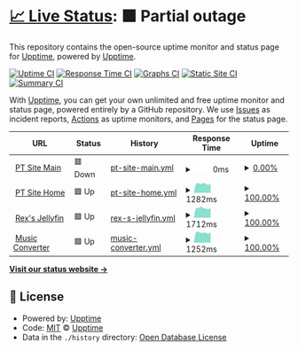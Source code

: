 # [📈 Live Status](https://demo.upptime.js.org): <!--live status--> **🟧 Partial outage**

This repository contains the open-source uptime monitor and status page for [Upptime](https://upptime.js.org), powered by [Upptime](https://github.com/upptime/upptime).

[![Uptime CI](https://github.com/skywalkerRex/RexSky-Blog-Uptime/workflows/Uptime%20CI/badge.svg)](https://github.com/skywalkerRex/RexSky-Blog-Uptime/actions?query=workflow%3A%22Uptime+CI%22)
[![Response Time CI](https://github.com/skywalkerRex/RexSky-Blog-Uptime/workflows/Response%20Time%20CI/badge.svg)](https://github.com/skywalkerRex/RexSky-Blog-Uptime/actions?query=workflow%3A%22Response+Time+CI%22)
[![Graphs CI](https://github.com/skywalkerRex/RexSky-Blog-Uptime/workflows/Graphs%20CI/badge.svg)](https://github.com/skywalkerRex/RexSky-Blog-Uptime/actions?query=workflow%3A%22Graphs+CI%22)
[![Static Site CI](https://github.com/skywalkerRex/RexSky-Blog-Uptime/workflows/Static%20Site%20CI/badge.svg)](https://github.com/skywalkerRex/RexSky-Blog-Uptime/actions?query=workflow%3A%22Static+Site+CI%22)
[![Summary CI](https://github.com/skywalkerRex/RexSky-Blog-Uptime/workflows/Summary%20CI/badge.svg)](https://github.com/skywalkerRex/RexSky-Blog-Uptime/actions?query=workflow%3A%22Summary+CI%22)

With [Upptime](https://upptime.js.org), you can get your own unlimited and free uptime monitor and status page, powered entirely by a GitHub repository. We use [Issues](https://github.com/upptime/upptime/issues) as incident reports, [Actions](https://github.com/skywalkerRex/RexSky-Blog-Uptime/actions) as uptime monitors, and [Pages](https://demo.upptime.js.org) for the status page.

<!--start: status pages-->
<!-- This summary is generated by Upptime (https://github.com/upptime/upptime) -->
<!-- Do not edit this manually, your changes will be overwritten -->
<!-- prettier-ignore -->
| URL | Status | History | Response Time | Uptime |
| --- | ------ | ------- | ------------- | ------ |
| <img alt="" src="https://icons.duckduckgo.com/ip3/qmain.rexsky-blog.com.ico" height="13"> [PT Site Main](https://qmain.rexsky-blog.com/) | 🟥 Down | [pt-site-main.yml](https://github.com/skywalkerRex/RexSky-Blog-Uptime/commits/HEAD/history/pt-site-main.yml) | <details><summary><img alt="Response time graph" src="./graphs/pt-site-main/response-time-week.png" height="20"> 0ms</summary><br><a href="https://skywalkerRex.github.io/RexSky-Blog-Uptime/history/pt-site-main"><img alt="Response time 695" src="https://img.shields.io/endpoint?url=https%3A%2F%2Fraw.githubusercontent.com%2FskywalkerRex%2FRexSky-Blog-Uptime%2FHEAD%2Fapi%2Fpt-site-main%2Fresponse-time.json"></a><br><a href="https://skywalkerRex.github.io/RexSky-Blog-Uptime/history/pt-site-main"><img alt="24-hour response time 0" src="https://img.shields.io/endpoint?url=https%3A%2F%2Fraw.githubusercontent.com%2FskywalkerRex%2FRexSky-Blog-Uptime%2FHEAD%2Fapi%2Fpt-site-main%2Fresponse-time-day.json"></a><br><a href="https://skywalkerRex.github.io/RexSky-Blog-Uptime/history/pt-site-main"><img alt="7-day response time 0" src="https://img.shields.io/endpoint?url=https%3A%2F%2Fraw.githubusercontent.com%2FskywalkerRex%2FRexSky-Blog-Uptime%2FHEAD%2Fapi%2Fpt-site-main%2Fresponse-time-week.json"></a><br><a href="https://skywalkerRex.github.io/RexSky-Blog-Uptime/history/pt-site-main"><img alt="30-day response time 0" src="https://img.shields.io/endpoint?url=https%3A%2F%2Fraw.githubusercontent.com%2FskywalkerRex%2FRexSky-Blog-Uptime%2FHEAD%2Fapi%2Fpt-site-main%2Fresponse-time-month.json"></a><br><a href="https://skywalkerRex.github.io/RexSky-Blog-Uptime/history/pt-site-main"><img alt="1-year response time 691" src="https://img.shields.io/endpoint?url=https%3A%2F%2Fraw.githubusercontent.com%2FskywalkerRex%2FRexSky-Blog-Uptime%2FHEAD%2Fapi%2Fpt-site-main%2Fresponse-time-year.json"></a></details> | <details><summary><a href="https://skywalkerRex.github.io/RexSky-Blog-Uptime/history/pt-site-main">0.00%</a></summary><a href="https://skywalkerRex.github.io/RexSky-Blog-Uptime/history/pt-site-main"><img alt="All-time uptime 40.94%" src="https://img.shields.io/endpoint?url=https%3A%2F%2Fraw.githubusercontent.com%2FskywalkerRex%2FRexSky-Blog-Uptime%2FHEAD%2Fapi%2Fpt-site-main%2Fuptime.json"></a><br><a href="https://skywalkerRex.github.io/RexSky-Blog-Uptime/history/pt-site-main"><img alt="24-hour uptime 0.00%" src="https://img.shields.io/endpoint?url=https%3A%2F%2Fraw.githubusercontent.com%2FskywalkerRex%2FRexSky-Blog-Uptime%2FHEAD%2Fapi%2Fpt-site-main%2Fuptime-day.json"></a><br><a href="https://skywalkerRex.github.io/RexSky-Blog-Uptime/history/pt-site-main"><img alt="7-day uptime 0.00%" src="https://img.shields.io/endpoint?url=https%3A%2F%2Fraw.githubusercontent.com%2FskywalkerRex%2FRexSky-Blog-Uptime%2FHEAD%2Fapi%2Fpt-site-main%2Fuptime-week.json"></a><br><a href="https://skywalkerRex.github.io/RexSky-Blog-Uptime/history/pt-site-main"><img alt="30-day uptime 4.67%" src="https://img.shields.io/endpoint?url=https%3A%2F%2Fraw.githubusercontent.com%2FskywalkerRex%2FRexSky-Blog-Uptime%2FHEAD%2Fapi%2Fpt-site-main%2Fuptime-month.json"></a><br><a href="https://skywalkerRex.github.io/RexSky-Blog-Uptime/history/pt-site-main"><img alt="1-year uptime 34.25%" src="https://img.shields.io/endpoint?url=https%3A%2F%2Fraw.githubusercontent.com%2FskywalkerRex%2FRexSky-Blog-Uptime%2FHEAD%2Fapi%2Fpt-site-main%2Fuptime-year.json"></a></details>
| <img alt="" src="https://icons.duckduckgo.com/ip3/qbit.rexsky-blog.com.ico" height="13"> [PT Site Home](https://qbit.rexsky-blog.com/) | 🟩 Up | [pt-site-home.yml](https://github.com/skywalkerRex/RexSky-Blog-Uptime/commits/HEAD/history/pt-site-home.yml) | <details><summary><img alt="Response time graph" src="./graphs/pt-site-home/response-time-week.png" height="20"> 1282ms</summary><br><a href="https://skywalkerRex.github.io/RexSky-Blog-Uptime/history/pt-site-home"><img alt="Response time 1256" src="https://img.shields.io/endpoint?url=https%3A%2F%2Fraw.githubusercontent.com%2FskywalkerRex%2FRexSky-Blog-Uptime%2FHEAD%2Fapi%2Fpt-site-home%2Fresponse-time.json"></a><br><a href="https://skywalkerRex.github.io/RexSky-Blog-Uptime/history/pt-site-home"><img alt="24-hour response time 1293" src="https://img.shields.io/endpoint?url=https%3A%2F%2Fraw.githubusercontent.com%2FskywalkerRex%2FRexSky-Blog-Uptime%2FHEAD%2Fapi%2Fpt-site-home%2Fresponse-time-day.json"></a><br><a href="https://skywalkerRex.github.io/RexSky-Blog-Uptime/history/pt-site-home"><img alt="7-day response time 1282" src="https://img.shields.io/endpoint?url=https%3A%2F%2Fraw.githubusercontent.com%2FskywalkerRex%2FRexSky-Blog-Uptime%2FHEAD%2Fapi%2Fpt-site-home%2Fresponse-time-week.json"></a><br><a href="https://skywalkerRex.github.io/RexSky-Blog-Uptime/history/pt-site-home"><img alt="30-day response time 1298" src="https://img.shields.io/endpoint?url=https%3A%2F%2Fraw.githubusercontent.com%2FskywalkerRex%2FRexSky-Blog-Uptime%2FHEAD%2Fapi%2Fpt-site-home%2Fresponse-time-month.json"></a><br><a href="https://skywalkerRex.github.io/RexSky-Blog-Uptime/history/pt-site-home"><img alt="1-year response time 1378" src="https://img.shields.io/endpoint?url=https%3A%2F%2Fraw.githubusercontent.com%2FskywalkerRex%2FRexSky-Blog-Uptime%2FHEAD%2Fapi%2Fpt-site-home%2Fresponse-time-year.json"></a></details> | <details><summary><a href="https://skywalkerRex.github.io/RexSky-Blog-Uptime/history/pt-site-home">100.00%</a></summary><a href="https://skywalkerRex.github.io/RexSky-Blog-Uptime/history/pt-site-home"><img alt="All-time uptime 80.32%" src="https://img.shields.io/endpoint?url=https%3A%2F%2Fraw.githubusercontent.com%2FskywalkerRex%2FRexSky-Blog-Uptime%2FHEAD%2Fapi%2Fpt-site-home%2Fuptime.json"></a><br><a href="https://skywalkerRex.github.io/RexSky-Blog-Uptime/history/pt-site-home"><img alt="24-hour uptime 100.00%" src="https://img.shields.io/endpoint?url=https%3A%2F%2Fraw.githubusercontent.com%2FskywalkerRex%2FRexSky-Blog-Uptime%2FHEAD%2Fapi%2Fpt-site-home%2Fuptime-day.json"></a><br><a href="https://skywalkerRex.github.io/RexSky-Blog-Uptime/history/pt-site-home"><img alt="7-day uptime 100.00%" src="https://img.shields.io/endpoint?url=https%3A%2F%2Fraw.githubusercontent.com%2FskywalkerRex%2FRexSky-Blog-Uptime%2FHEAD%2Fapi%2Fpt-site-home%2Fuptime-week.json"></a><br><a href="https://skywalkerRex.github.io/RexSky-Blog-Uptime/history/pt-site-home"><img alt="30-day uptime 100.00%" src="https://img.shields.io/endpoint?url=https%3A%2F%2Fraw.githubusercontent.com%2FskywalkerRex%2FRexSky-Blog-Uptime%2FHEAD%2Fapi%2Fpt-site-home%2Fuptime-month.json"></a><br><a href="https://skywalkerRex.github.io/RexSky-Blog-Uptime/history/pt-site-home"><img alt="1-year uptime 79.00%" src="https://img.shields.io/endpoint?url=https%3A%2F%2Fraw.githubusercontent.com%2FskywalkerRex%2FRexSky-Blog-Uptime%2FHEAD%2Fapi%2Fpt-site-home%2Fuptime-year.json"></a></details>
| <img alt="" src="https://icons.duckduckgo.com/ip3/jellyfin.rexsky-blog.com.ico" height="13"> [Rex's Jellyfin](https://jellyfin.rexsky-blog.com/) | 🟩 Up | [rex-s-jellyfin.yml](https://github.com/skywalkerRex/RexSky-Blog-Uptime/commits/HEAD/history/rex-s-jellyfin.yml) | <details><summary><img alt="Response time graph" src="./graphs/rex-s-jellyfin/response-time-week.png" height="20"> 1712ms</summary><br><a href="https://skywalkerRex.github.io/RexSky-Blog-Uptime/history/rex-s-jellyfin"><img alt="Response time 1673" src="https://img.shields.io/endpoint?url=https%3A%2F%2Fraw.githubusercontent.com%2FskywalkerRex%2FRexSky-Blog-Uptime%2FHEAD%2Fapi%2Frex-s-jellyfin%2Fresponse-time.json"></a><br><a href="https://skywalkerRex.github.io/RexSky-Blog-Uptime/history/rex-s-jellyfin"><img alt="24-hour response time 1702" src="https://img.shields.io/endpoint?url=https%3A%2F%2Fraw.githubusercontent.com%2FskywalkerRex%2FRexSky-Blog-Uptime%2FHEAD%2Fapi%2Frex-s-jellyfin%2Fresponse-time-day.json"></a><br><a href="https://skywalkerRex.github.io/RexSky-Blog-Uptime/history/rex-s-jellyfin"><img alt="7-day response time 1712" src="https://img.shields.io/endpoint?url=https%3A%2F%2Fraw.githubusercontent.com%2FskywalkerRex%2FRexSky-Blog-Uptime%2FHEAD%2Fapi%2Frex-s-jellyfin%2Fresponse-time-week.json"></a><br><a href="https://skywalkerRex.github.io/RexSky-Blog-Uptime/history/rex-s-jellyfin"><img alt="30-day response time 1783" src="https://img.shields.io/endpoint?url=https%3A%2F%2Fraw.githubusercontent.com%2FskywalkerRex%2FRexSky-Blog-Uptime%2FHEAD%2Fapi%2Frex-s-jellyfin%2Fresponse-time-month.json"></a><br><a href="https://skywalkerRex.github.io/RexSky-Blog-Uptime/history/rex-s-jellyfin"><img alt="1-year response time 1853" src="https://img.shields.io/endpoint?url=https%3A%2F%2Fraw.githubusercontent.com%2FskywalkerRex%2FRexSky-Blog-Uptime%2FHEAD%2Fapi%2Frex-s-jellyfin%2Fresponse-time-year.json"></a></details> | <details><summary><a href="https://skywalkerRex.github.io/RexSky-Blog-Uptime/history/rex-s-jellyfin">100.00%</a></summary><a href="https://skywalkerRex.github.io/RexSky-Blog-Uptime/history/rex-s-jellyfin"><img alt="All-time uptime 77.86%" src="https://img.shields.io/endpoint?url=https%3A%2F%2Fraw.githubusercontent.com%2FskywalkerRex%2FRexSky-Blog-Uptime%2FHEAD%2Fapi%2Frex-s-jellyfin%2Fuptime.json"></a><br><a href="https://skywalkerRex.github.io/RexSky-Blog-Uptime/history/rex-s-jellyfin"><img alt="24-hour uptime 100.00%" src="https://img.shields.io/endpoint?url=https%3A%2F%2Fraw.githubusercontent.com%2FskywalkerRex%2FRexSky-Blog-Uptime%2FHEAD%2Fapi%2Frex-s-jellyfin%2Fuptime-day.json"></a><br><a href="https://skywalkerRex.github.io/RexSky-Blog-Uptime/history/rex-s-jellyfin"><img alt="7-day uptime 100.00%" src="https://img.shields.io/endpoint?url=https%3A%2F%2Fraw.githubusercontent.com%2FskywalkerRex%2FRexSky-Blog-Uptime%2FHEAD%2Fapi%2Frex-s-jellyfin%2Fuptime-week.json"></a><br><a href="https://skywalkerRex.github.io/RexSky-Blog-Uptime/history/rex-s-jellyfin"><img alt="30-day uptime 100.00%" src="https://img.shields.io/endpoint?url=https%3A%2F%2Fraw.githubusercontent.com%2FskywalkerRex%2FRexSky-Blog-Uptime%2FHEAD%2Fapi%2Frex-s-jellyfin%2Fuptime-month.json"></a><br><a href="https://skywalkerRex.github.io/RexSky-Blog-Uptime/history/rex-s-jellyfin"><img alt="1-year uptime 75.33%" src="https://img.shields.io/endpoint?url=https%3A%2F%2Fraw.githubusercontent.com%2FskywalkerRex%2FRexSky-Blog-Uptime%2FHEAD%2Fapi%2Frex-s-jellyfin%2Fuptime-year.json"></a></details>
| <img alt="" src="https://icons.duckduckgo.com/ip3/convert.rexsky-blog.com.ico" height="13"> [Music Converter](https://convert.rexsky-blog.com/) | 🟩 Up | [music-converter.yml](https://github.com/skywalkerRex/RexSky-Blog-Uptime/commits/HEAD/history/music-converter.yml) | <details><summary><img alt="Response time graph" src="./graphs/music-converter/response-time-week.png" height="20"> 1252ms</summary><br><a href="https://skywalkerRex.github.io/RexSky-Blog-Uptime/history/music-converter"><img alt="Response time 1196" src="https://img.shields.io/endpoint?url=https%3A%2F%2Fraw.githubusercontent.com%2FskywalkerRex%2FRexSky-Blog-Uptime%2FHEAD%2Fapi%2Fmusic-converter%2Fresponse-time.json"></a><br><a href="https://skywalkerRex.github.io/RexSky-Blog-Uptime/history/music-converter"><img alt="24-hour response time 1353" src="https://img.shields.io/endpoint?url=https%3A%2F%2Fraw.githubusercontent.com%2FskywalkerRex%2FRexSky-Blog-Uptime%2FHEAD%2Fapi%2Fmusic-converter%2Fresponse-time-day.json"></a><br><a href="https://skywalkerRex.github.io/RexSky-Blog-Uptime/history/music-converter"><img alt="7-day response time 1252" src="https://img.shields.io/endpoint?url=https%3A%2F%2Fraw.githubusercontent.com%2FskywalkerRex%2FRexSky-Blog-Uptime%2FHEAD%2Fapi%2Fmusic-converter%2Fresponse-time-week.json"></a><br><a href="https://skywalkerRex.github.io/RexSky-Blog-Uptime/history/music-converter"><img alt="30-day response time 1416" src="https://img.shields.io/endpoint?url=https%3A%2F%2Fraw.githubusercontent.com%2FskywalkerRex%2FRexSky-Blog-Uptime%2FHEAD%2Fapi%2Fmusic-converter%2Fresponse-time-month.json"></a><br><a href="https://skywalkerRex.github.io/RexSky-Blog-Uptime/history/music-converter"><img alt="1-year response time 1374" src="https://img.shields.io/endpoint?url=https%3A%2F%2Fraw.githubusercontent.com%2FskywalkerRex%2FRexSky-Blog-Uptime%2FHEAD%2Fapi%2Fmusic-converter%2Fresponse-time-year.json"></a></details> | <details><summary><a href="https://skywalkerRex.github.io/RexSky-Blog-Uptime/history/music-converter">100.00%</a></summary><a href="https://skywalkerRex.github.io/RexSky-Blog-Uptime/history/music-converter"><img alt="All-time uptime 65.37%" src="https://img.shields.io/endpoint?url=https%3A%2F%2Fraw.githubusercontent.com%2FskywalkerRex%2FRexSky-Blog-Uptime%2FHEAD%2Fapi%2Fmusic-converter%2Fuptime.json"></a><br><a href="https://skywalkerRex.github.io/RexSky-Blog-Uptime/history/music-converter"><img alt="24-hour uptime 100.00%" src="https://img.shields.io/endpoint?url=https%3A%2F%2Fraw.githubusercontent.com%2FskywalkerRex%2FRexSky-Blog-Uptime%2FHEAD%2Fapi%2Fmusic-converter%2Fuptime-day.json"></a><br><a href="https://skywalkerRex.github.io/RexSky-Blog-Uptime/history/music-converter"><img alt="7-day uptime 100.00%" src="https://img.shields.io/endpoint?url=https%3A%2F%2Fraw.githubusercontent.com%2FskywalkerRex%2FRexSky-Blog-Uptime%2FHEAD%2Fapi%2Fmusic-converter%2Fuptime-week.json"></a><br><a href="https://skywalkerRex.github.io/RexSky-Blog-Uptime/history/music-converter"><img alt="30-day uptime 100.00%" src="https://img.shields.io/endpoint?url=https%3A%2F%2Fraw.githubusercontent.com%2FskywalkerRex%2FRexSky-Blog-Uptime%2FHEAD%2Fapi%2Fmusic-converter%2Fuptime-month.json"></a><br><a href="https://skywalkerRex.github.io/RexSky-Blog-Uptime/history/music-converter"><img alt="1-year uptime 55.13%" src="https://img.shields.io/endpoint?url=https%3A%2F%2Fraw.githubusercontent.com%2FskywalkerRex%2FRexSky-Blog-Uptime%2FHEAD%2Fapi%2Fmusic-converter%2Fuptime-year.json"></a></details>

<!--end: status pages-->

[**Visit our status website →**](https://demo.upptime.js.org)

## 📄 License

- Powered by: [Upptime](https://github.com/upptime/upptime)
- Code: [MIT](./LICENSE) © [Upptime](https://upptime.js.org)
- Data in the `./history` directory: [Open Database License](https://opendatacommons.org/licenses/odbl/1-0/)
